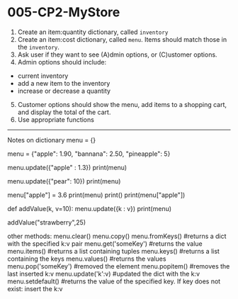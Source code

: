 # 005-CP2-MyStore
1.	Create an item:quantity dictionary, called `inventory`
2.	Create an item:cost dictionary, called `menu`.  Items should match those in the `inventory`.
3.  Ask user if they want to see (A)dmin options, or (C)ustomer options.  
4.	Admin options should include: 
- current inventory
- add a new item to the inventory
- increase or decrease a quantity
5. Customer options should show the menu, add items to a shopping cart, and display the total of the cart.
6.	Use appropriate functions

---

Notes on dictionary
menu = {}

menu = {"apple": 1.90,
"bannana": 2.50,
"pineapple": 5}

menu.update({"apple" : 1.3})
print(menu)

menu.update({"pear": 10})
print(menu)

menu["apple"] = 3.6
print(menu)
print()
print(menu["apple"])

def addValue(k, v=10):
menu.update({k : v})
print(menu)

addValue("strawberry",25)

other methods:
menu.clear()
menu.copy()
menu.fromKeys() #returns a dict with the specified k:v pair
menu.get('someKey') #returns the value
menu.items() #returns a list containing tuples
menu.keys() #returns a list containing the keys
menu.values() #returns the values
menu.pop('someKey') #removed the element
menu.popitem() #removes the last inserted k:v
menu.update('k':v) #updated the dict with the k:v
menu.setdefault() #returns the value of the specified key. If key does not exist: insert the k:v